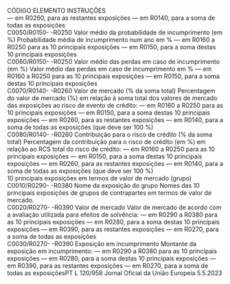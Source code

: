  
CÓDIGO  ELEMENTO  INSTRUÇÕES  
— em R0260, para as restantes exposições 
— em R0140, para a soma de todas as exposições  
C0050/R0150- 
-R0250  Valor médio da probabilidade 
de incumprimento (em %)  Probabilidade média de incumprimento num ano em % 
— em R0160 a R0250 para as 10 principais exposições 
— em R0150, para a soma destas 10 principais exposições  
C0060/R0150- 
-R0250  Valor médio das perdas em 
caso de incumprimento (em %)  Valor médio das perdas em caso de incumprimento em % 
— em R0160 a R0250 para as 10 principais exposições 
— em R0150, para a soma destas 10 principais exposições  
C0070/R0140- 
-R0260  Valor de mercado (% da soma 
total)  Percentagem do valor de mercado (%) em relação à soma total dos valores de 
mercado das exposições ao risco de evento de crédito: 
— em R0160 a R0250 para as 10 principais exposições 
— em R0150, para a soma destas 10 principais exposições 
— em R0260, para as restantes exposições 
— em R0140, para a soma de todas as exposições (que deve ser 100 %)  
C0080/R0140- 
-R0260  Contribuição para o risco de 
crédito (% da soma total)  Percentagem da contribuição para o risco de crédito (em %) em relação ao RCS 
total do risco de crédito: 
— em R0160 a R0250 para as 10 principais exposições 
— em R0150, para a soma destas 10 principais exposições 
— em R0260, para as restantes exposições 
— em R0140, para a soma de todas as exposições (que deve ser 100 %)  
10 principais exposições em termos de valor de mercado (grupo)  
C0010/R0290- 
-R0380  Nome da exposição do grupo  Nomes das 10 principais exposições de grupos de contrapartes em termos de 
valor de mercado.  
C0020/R0270- 
-R0390  Valor de mercado  Valor de mercado de acordo com a avaliação utilizada para efeitos de solvência: 
— em R0290 a R0380 para as 10 principais exposições 
— em R0280, para a soma destas 10 principais exposições 
— em R0390, para as restantes exposições 
— em R0270, para a soma de todas as exposições  
C0030/R0270- 
-R0390  Exposição em incumprimento  Montante da exposição em incumprimento: 
— em R0290 a R0380 para as 10 principais exposições 
— em R0280, para a soma destas 10 principais exposições 
— em R0390, para as restantes exposições 
— em R0270, para a soma de todas as exposiçõesPT  L 120/958 Jornal Oficial da União Europeia 5.5.2023